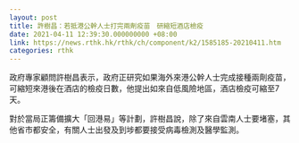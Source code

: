 ```yaml
---
layout: post
title: 許樹昌：若抵港公幹人士打完兩劑疫苗　研縮短酒店檢疫
date: 2021-04-11 12:39:30.000000000 +08:00
link: https://news.rthk.hk/rthk/ch/component/k2/1585185-20210411.htm
categories: rthk
---
```


政府專家顧問許樹昌表示，政府正研究如果海外來港公幹人士完成接種兩劑疫苗，可縮短來港後在酒店的檢疫日數，他提出如來自低風險地區，酒店檢疫可縮至7天。

對於當局正籌備擴大「回港易」等計劃，許樹昌說，除了來自雲南人士要堵塞，其他省市都安全，有關人士出發及到埗都要接受病毒檢測及醫學監測。
